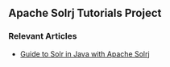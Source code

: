 ## Apache Solrj Tutorials Project

### Relevant Articles
- [Guide to Solr in Java with Apache Solrj](https://www.baeldung.com/apache-solrj)
